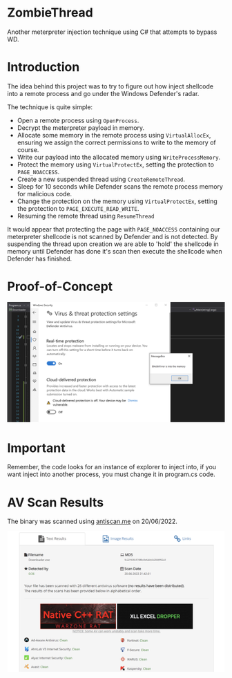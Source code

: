 # ZombieThread
Another meterpreter injection technique using C# that attempts to bypass WD.

# Introduction
The idea behind this project was to try to figure out how inject shellcode into a remote process and go under the Windows Defender's radar.

The technique is quite simple:

- Open a remote process using `OpenProcess`.
- Decrypt the meterpreter payload in memory.
- Allocate some memory in the remote process using `VirtualAllocEx`, ensuring we assign the correct permissions to write to the memory of course.
- Write our payload into the allocated memory using `WriteProcessMemory`.
- Protect the memory using `VirtualProtectEx`, setting the protection to `PAGE_NOACCESS`.
- Create a new suspended thread using `CreateRemoteThread`.
- Sleep for 10 seconds while Defender scans the remote process memory for malicious code.
- Change the protection on the memory using `VirtualProtectEx`, setting the protection to `PAGE_EXECUTE_READ_WRITE`.
- Resuming the remote thread using `ResumeThread`

It would appear that protecting the page with `PAGE_NOACCESS` containing our meterpreter shellcode is not scanned by Defender and is not detected. By suspending the thread upon creation we are able to 'hold' the shellcode in memory until Defender has done it's scan then execute the shellcode when Defender has finished.

# Proof-of-Concept

![AV Scan](https://github.com/Bl4ckM1rror/ZombieThread/blob/main/PoC.png?raw=true)

# Important
Remember, the code looks for an instance of explorer to inject into, if you want inject into another process, you must change it in program.cs code.

# AV Scan Results

The binary was scanned using [antiscan.me](https://antiscan.me/scan/new/result?id=JkbJGQBeJIw6) on 20/06/2022.

![AV Scan](https://github.com/Bl4ckM1rror/ZombieThread/blob/main/antiscan.png?raw=true)
